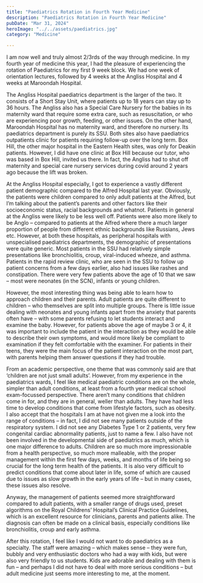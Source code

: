 ```yaml
---
title: "Paediatrics Rotation in Fourth Year Medicine"
description: "Paediatrics Rotation in Fourth Year Medicine"
pubDate: "Mar 31, 2024"
heroImage: "../../assets/paediatrics.jpg"
category: "Medicine"

---
```



I am now well and truly almost 2/3rds of the way through medicine. In my fourth year of medicine this year, I had the pleasure of experiencing the rotation of Paediatrics for my first 9 week block. We had one week of orientation lectures, followed by 4 weeks at the Angliss Hospital and 4 weeks at Maroondah Hospital.

The Angliss Hospital paediatrics department is the larger of the two. It consists of a Short Stay Unit, where patients up to 18 years can stay up to 36 hours. The Angliss also has a Special Care Nursery for the babies in its maternity ward that require some extra care, such as resuscitation, or who are experiencing poor growth, feeding, or other issues. On the other hand, Maroondah Hospital has no maternity ward, and therefore no nursery. Its paediatrics department is purely its SSU. Both sites also have paediatrics outpatients clinic for patients requiring follow-up over the long term. Box Hill, the other major hospital in the Eastern Health sites, was only for Deakin patients. However, I did have one clinic at Box Hill because our tutor, who was based in Box Hill, invited us there. In fact, the Angliss had to shut off maternity and special care nursery services during covid around 2 years ago because the lift was broken.

At the Angliss Hospital especially, I got to experience a vastly different patient demographic compared to the Alfred Hospital last year. Obviously, the patients were children compared to only adult patients at the Alfred, but I’m talking about the patient’s parents and other factors like their socioeconomic status, racial backgrounds and whatnot. Patients in general at the Angliss were likely to be less well off. Patients were also more likely to be Anglo – compared to patients at the Alfred where there a much larger proportion of people from different ethnic backgrounds like Russians, Jews etc. 
However, at both these hospitals, as peripheral hospitals with unspecialised paediatrics departments, the demographic of presentations were quite generic. Most patients in the SSU had relatively simple presentations like bronchiolitis, croup, viral-induced wheeze, and asthma. Patients in the rapid review clinic, who are seen in the SSU to follow up patient concerns from a few days earlier, also had issues like rashes and constipation. There were very few patients above the age of 10 that we saw – most were neonates (in the SCN), infants or young children.

However, the most interesting thing was being able to learn how to approach children and their parents. Adult patients are quite different to children – who themselves are split into multiple groups. There is little issue dealing with neonates and young infants apart from the anxiety that parents often have – with some parents refusing to let students interact and examine the baby. However, for patients above the age of maybe 3 or 4, it was important to include the patient in the interaction as they would be able to describe their own symptoms, and would more likely be compliant to examination if they felt comfortable with the examiner. For patients in their teens, they were the main focus of the patient interaction on the most part, with parents helping them answer questions if they had trouble. 

From an academic perspective, one theme that was commonly said are that ‘children are not just small adults’. However, from my experience in the paediatrics wards, I feel like medical paediatric conditions are on the whole, simpler than adult conditions, at least from a fourth year medical school exam-focussed perspective. There aren’t many conditions that children come in for, and they are in general, weller than adults. They have had less time to develop conditions that come from lifestyle factors, such as obesity. I also accept that the hospitals I am at have not given me a look into the range of conditions – in fact, I did not see many patients outside of the respiratory system. I did not see any Diabetes Type 1 or 2 patients, very few congenital cardiac abnormality patients, just to name a few. I also have not been involved in the developmental side of paediatrics as much, which is one major difference to adults. Children are so much more impressionable from a health perspective, so much more malleable, with the proper management within the first few days, weeks, and months of life being so crucial for the long term health of the patients. It is also very difficult to predict conditions that come about later in life, some of which are caused due to issues as slow growth in the early years of life – but in many cases, these issues also resolve.

Anyway, the management of patients seemed more straightforward compared to adult patients, with a smaller range of drugs used, preset algorithms on the Royal Childrens’ Hospital’s Clinical Practice Guidelines, which is an excellent resource for clinicians, parents and patients alike. The diagnosis can often be made on a clinical basis, especially conditions like bronchiolitis, croup and early asthma.

After this rotation, I feel like I would not want to do paediatrics as a specialty. The staff were amazing – which makes sense – they were fun, bubbly and very enthusiastic doctors who had a way with kids, but were also very friendly to us students.  Kids are adorable and dealing with them is fun – and perhaps I did not have to deal with more serious conditions – but adult medicine just seems more interesting to me, at the moment.
